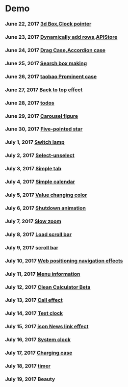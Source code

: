 # Demo #
### June 22, 2017 [3d Box](https://github.com/onlyhappy/Demo/blob/master/3d%20Box.html),[Clock pointer](https://github.com/onlyhappy/Demo/blob/master/Clock%20pointer.html)
### June 23, 2017 [Dynamically add rows](https://github.com/onlyhappy/Demo/blob/master/Dynamically%20add%20rows.html),[APIStore](https://github.com/onlyhappy/Demo/tree/master/APIStore)
### June 24, 2017 [Drag Case](https://github.com/onlyhappy/Demo/blob/master/Drag%20Case.html),[Accordion case](https://github.com/onlyhappy/Demo/tree/master/Accordion%20case)
### June 25, 2017 [Search box making](https://github.com/onlyhappy/Demo/tree/master/Search%20box%20making)
### June 26, 2017 [taobao Prominent case](https://github.com/onlyhappy/Demo/tree/master/taobao%20Prominent%20case)
### June 27, 2017 [Back to top effect](https://github.com/onlyhappy/Demo/tree/master/Back%20to%20top%20effect)
### June 28, 2017 [todos](https://github.com/onlyhappy/Demo/tree/master/todos)
### June 29, 2017 [Carousel figure](https://github.com/onlyhappy/Demo/tree/master/Carousel%20figure)
### June 30, 2017 [Five-pointed star](https://github.com/onlyhappy/Demo/blob/master/Five-pointed%20star.html)
### July 1, 2017 [Switch lamp](https://github.com/onlyhappy/Demo/blob/master/Switch%20lamp.html)
### July 2, 2017 [Select-unselect](https://github.com/onlyhappy/Demo/blob/master/Select-unselect.html)
### July 3, 2017 [Simple tab](https://github.com/onlyhappy/Demo/blob/master/Simple%20tab.html)
### July 4, 2017 [Simple calendar](https://github.com/onlyhappy/Demo/blob/master/Simple%20calendar.html)
### July 5, 2017 [Value changing color](https://github.com/onlyhappy/Demo/blob/master/Value%20changing%20color.html)
### July 6, 2017 [Shutdown animation](https://github.com/onlyhappy/Demo/tree/master/Shutdown%20animation)
### July 7, 2017 [Slow zoom](https://github.com/onlyhappy/Demo/blob/master/Slow%20zoom.html)
### July 8, 2017 [Load scroll bar](https://github.com/onlyhappy/Demo/blob/master/Load%20scroll%20bar.html)
### July 9, 2017 [scroll bar](https://github.com/onlyhappy/Demo/blob/master/scroll%20bar.html)
### July 10, 2017 [Web positioning navigation effects](https://github.com/onlyhappy/Demo/tree/master/Web%20positioning%20navigation%20effects)
### July 11, 2017 [Menu information](https://github.com/onlyhappy/Demo/tree/master/Menu%20information)
### July 12, 2017 [Clean Calculator Beta](https://github.com/onlyhappy/Demo/blob/master/Clean%20Calculator%20Beta.html)
### July 13, 2017 [Call effect](https://github.com/onlyhappy/Demo/blob/master/Call%20effect.html)
### July 14, 2017 [Text clock](https://github.com/onlyhappy/Demo/blob/master/Text%20clock.html)
### July 15, 2017 [json News link effect](https://github.com/onlyhappy/Demo/blob/master/json%20News%20link%20effect.html)
### July 16, 2017 [System clock](https:/Gallery/github.com/onlyhappy/Demo/tree/master/System%20clock)
### July 17, 2017 [Charging case](https://github.com/onlyhappy/Demo/blob/master/Charging%20case.html)
### July 18, 2017 [timer](https://github.com/onlyhappy/Demo/blob/master/timer.html)
### July 19, 2017 Beauty 